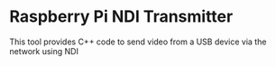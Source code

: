 # Raspberry Pi NDI Transmitter

This tool provides C++ code to send video from a USB device via the network using NDI
